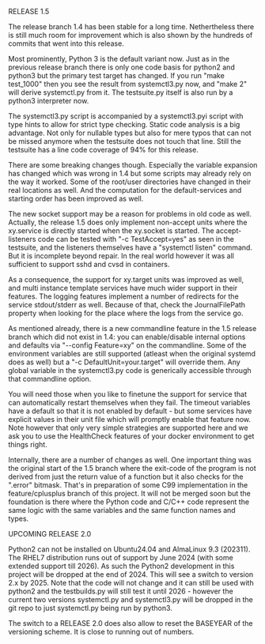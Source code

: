RELEASE 1.5

The release branch 1.4 has been stable for a long time. Nethertheless there
is still much room for improvement which is also shown by the hundreds of
commits that went into this release.

Most prominently, Python 3 is the default variant now. Just as in the previous
release branch there is only one code basis for python2 and python3 but the
primary test target has changed. If you run "make test_1000" then you see
the result from systemctl3.py now, and "make 2" will derive systemctl.py
from it. The testsuite.py itself is also run by a python3 interpreter now.

The systemctl3.py script is accompanied by a systemctl3.pyi script with type 
hints to allow for strict type checking. Static code analysis is a big
advantage. Not only for nullable types but also for mere typos that can not 
be missed anymore when the testsuite does not touch that line. Still the 
testsuite has a line code coverage of 94% for this release.

There are some breaking changes though. Especially the variable expansion 
has changed which was wrong in 1.4 but some scripts may already rely on the
way it worked. Some of the root/user directories have changed in their real
locations as well. And the computation for the default-services and starting
order has been improved as well.

The new socket support may be a reason for problems in old code as well.
Actually, the release 1.5 does only implement non-accept units where the
xy.service is directly started when the xy.socket is started. The
accept-listeners code can be tested with "-c TestAccept=yes" as seen in
the testsuite, and the listeners themselves have a "systemctl listen"
command. But it is incomplete beyond repair. In the real world however
it was all sufficient to support sshd and cvsd in containers.

As a consequence, the support for xy.target units was improved as well,
and multi instance template services have much wider support in their
features. The logging features implement a number of redirects for the
service stdout/stderr as well. Because of that, check the JournalFilePath
property when looking for the place where the logs from the service go.

As mentioned already, there is a new commandline feature in the 1.5 
release branch which did not exist in 1.4: you can enable/disable internal
options and defaults via "--config Feature=xy" on the commandline. Some of
the environment variables are still supported (atleast when the 
original systemd does as well) but a "-c DefaultUnit=your.target" 
will override them. Any global variable in the systemctl3.py code is 
generically accessible through that commandline option.

You will need those when you like to finetune the support for service
that can automatically restart themselves when they fail. The timeout
variables have a default so that it is not enabled by default - but 
some services have explicit values in their unit file which will promptly
enable that feature now. Note however that only very simple strategies
are supported here and we ask you to use the HealthCheck features of 
your docker environment to get things right.

Internally, there are a number of changes as well. One important thing
was the original start of the 1.5 branch where the exit-code of the
program is not derived from just the return value of a function but
it also checks for the ".error" bitmask. That's in preparation of some
C99 implementation in the feature/cplusplus branch of this project. It 
will not be merged soon but the foundation is there where the Python code
and C/C++ code represent the same logic with the same variables and
the same function names and types.

UPCOMING RELEASE 2.0

Python2 can not be installed on Ubuntu24.04 and AlmaLinux 9.3 (202311). 
The RHEL7 distribution runs out of support by June 2024 (with some
extended support till 2026). As such the Python2 development in this
project will be dropped at the end of 2024. This will see a switch
to version 2.x by 2025. Note that the code will not change and it
can still be used with python2 and the testbuilds.py will still test
it until 2026 - however the current two versions systemctl.py and
systemctl3.py will be dropped in the git repo to just systemctl.py
being run by python3.

The switch to a RELEASE 2.0 does also allow to reset the BASEYEAR
of the versioning scheme. It is close to running out of numbers.




